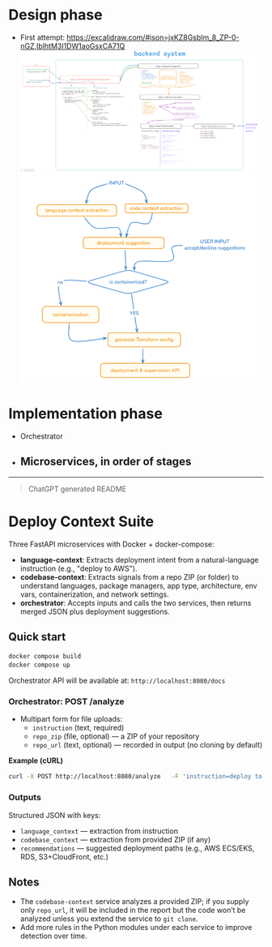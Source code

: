 # Design phase
- First attempt: https://excalidraw.com/#json=jxKZ8GsbIm_8_ZP-0-nGZ,IblhtM3I1DW1aoGsxCA71Q
![System design stages](docs/SystemDesign1.png)
![Microservices Architecture](docs/Architecture1.png)


# Implementation phase
- Orchestrator
- Microservices, in order of stages
    - 

--- 
> ChatGPT generated README

# Deploy Context Suite

Three FastAPI microservices with Docker + docker-compose:

- **language-context**: Extracts deployment intent from a natural-language instruction (e.g., "deploy to AWS").
- **codebase-context**: Extracts signals from a repo ZIP (or folder) to understand languages, package managers, app type, architecture, env vars, containerization, and network settings.
- **orchestrator**: Accepts inputs and calls the two services, then returns merged JSON plus deployment suggestions.

## Quick start

```bash
docker compose build
docker compose up
```

Orchestrator API will be available at: `http://localhost:8080/docs`

### Orchestrator: POST /analyze

- Multipart form for file uploads:
  - `instruction` (text, required)
  - `repo_zip` (file, optional) — a ZIP of your repository
  - `repo_url` (text, optional) — recorded in output (no cloning by default)

**Example (cURL)**

```bash
curl -X POST http://localhost:8080/analyze   -F 'instruction=deploy to AWS with containers and a Postgres DB'   -F 'repo_zip=@/path/to/your/repo.zip'
```

### Outputs

Structured JSON with keys:

- `language_context` — extraction from instruction
- `codebase_context` — extraction from provided ZIP (if any)
- `recommendations` — suggested deployment paths (e.g., AWS ECS/EKS, RDS, S3+CloudFront, etc.)

## Notes

- The `codebase-context` service analyzes a provided ZIP; if you supply only `repo_url`, it will be included in the report but the code won’t be analyzed unless you extend the service to `git clone`.
- Add more rules in the Python modules under each service to improve detection over time.
